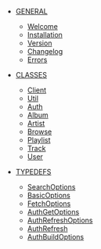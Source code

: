 - <a href="/" class="sidebar-nav-head">GENERAL</a>
    - [Welcome](/)
    - [Installation](/basics/installation)
    - [Version](/basics/version)
    - [Changelog](/changelog)
    - [Errors](/errors)

- <a href="/class/client" class="sidebar-nav-head">CLASSES</a>
    - [Client](/class/client)
    - [Util](/class/util)
    - [Auth](/class/auth)
    - [Album](/class/album)
    - [Artist](/class/artist)
    - [Browse](/class/browse)
    - [Playlist](/class/playlist)
    - [Track](/class/track)
    - [User](/class/user)

- <a href="/typedef/searchoptions" class="sidebar-nav-head">TYPEDEFS</a>
    - [SearchOptions](/typedef/searchoptions)
    - [BasicOptions](/typedef/basicoptions)
    - [FetchOptions](/typedef/fetchoptions)
    - [AuthGetOptions](/typedef/authgetoptions)
    - [AuthRefreshOptions](/typedef/authrefreshoptions)
    - [AuthRefresh](/typedef/authrefresh)
    - [AuthBuildOptions](/typedef/authbuildoptions)